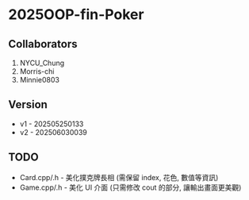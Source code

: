 # 2025OOP-fin-Poker

## Collaborators
1. NYCU_Chung
2. Morris-chi
3. Minnie0803

## Version
- v1 - 202505250133
- v2 - 202506030039

## TODO
- Card.cpp/.h - 美化撲克牌長相 (需保留 index, 花色, 數值等資訊)
- Game.cpp/.h - 美化 UI 介面 (只需修改 cout 的部分, 讓輸出畫面更美觀)
